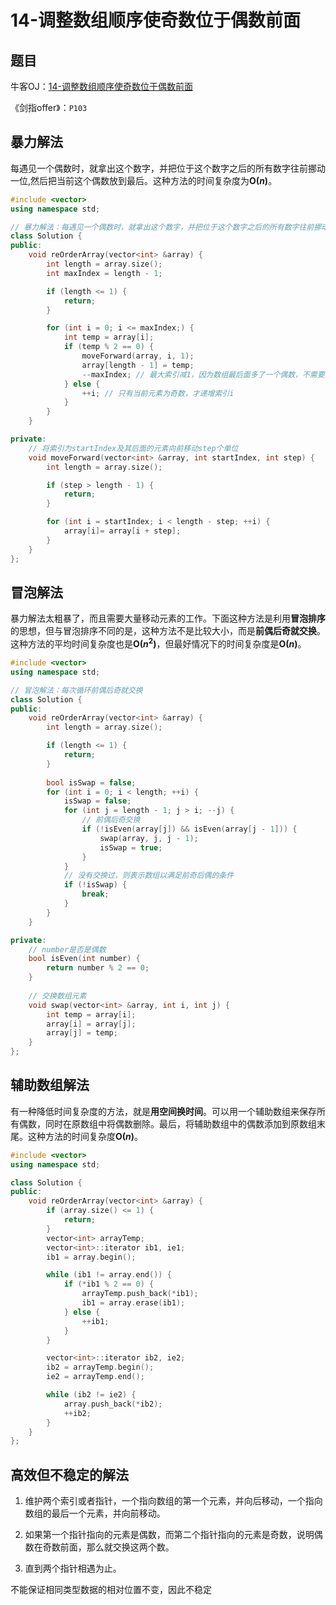 # 14-调整数组顺序使奇数位于偶数前面

## 题目

牛客OJ：[14-调整数组顺序使奇数位于偶数前面](https://www.nowcoder.com/practice/beb5aa231adc45b2a5dcc5b62c93f593?tpId=13&tqId=11166&tPage=1&rp=1&ru=%2Fta%2Fcoding-interviews&qru=%2Fta%2Fcoding-interviews%2Fquestion-ranking)

《剑指offer》：`P103`

## 暴力解法

每遇见一个偶数时，就拿出这个数字，并把位于这个数字之后的所有数字往前挪动一位,然后把当前这个偶数放到最后。这种方法的时间复杂度为**O($n$)**。

```c++
#include <vector>
using namespace std;

// 暴力解法：每遇见一个偶数时，就拿出这个数字，并把位于这个数字之后的所有数字往前挪动一位,然后把当前这个偶数放到最后。
class Solution {
public:
    void reOrderArray(vector<int> &array) {
        int length = array.size();
        int maxIndex = length - 1;

        if (length <= 1) {
            return;
        }

        for (int i = 0; i <= maxIndex;) {
            int temp = array[i];
            if (temp % 2 == 0) {
                moveForward(array, i, 1);
                array[length - 1] = temp;
                --maxIndex; // 最大索引减1，因为数组最后面多了一个偶数，不需要检查了
            } else {
                ++i; // 只有当前元素为奇数，才递增索引i
            }
        }
    }

private:
    // 将索引为startIndex及其后面的元素向前移动step个单位
    void moveForward(vector<int> &array, int startIndex, int step) {
        int length = array.size();

        if (step > length - 1) {
            return;
        }

        for (int i = startIndex; i < length - step; ++i) {
            array[i]= array[i + step]; 
        }
    }
};
```

## 冒泡解法

暴力解法太粗暴了，而且需要大量移动元素的工作。下面这种方法是利用**冒泡排序**的思想，但与冒泡排序不同的是，这种方法不是比较大小，而是**前偶后奇就交换**。这种方法的平均时间复杂度也是**O($n^2$)**，但最好情况下的时间复杂度是**O($n$)**。

```c++
#include <vector>
using namespace std;

// 冒泡解法：每次循环前偶后奇就交换
class Solution {
public:
    void reOrderArray(vector<int> &array) {
        int length = array.size();

        if (length <= 1) {
            return;
        }
        
        bool isSwap = false;
        for (int i = 0; i < length; ++i) {
            isSwap = false;
            for (int j = length - 1; j > i; --j) {
                // 前偶后奇交换
                if (!isEven(array[j]) && isEven(array[j - 1])) {
                    swap(array, j, j - 1);
                    isSwap = true;
                }
            }
            // 没有交换过，则表示数组以满足前奇后偶的条件
            if (!isSwap) {
                break;
            }
        }
    }

private:
    // number是否是偶数
    bool isEven(int number) {
        return number % 2 == 0;
    }
    
    // 交换数组元素
    void swap(vector<int> &array, int i, int j) {
        int temp = array[i];
        array[i] = array[j];
        array[j] = temp;
    }
};
```

## 辅助数组解法

有一种降低时间复杂度的方法，就是**用空间换时间**。可以用一个辅助数组来保存所有偶数，同时在原数组中将偶数删除。最后，将辅助数组中的偶数添加到原数组末尾。这种方法的时间复杂度**O($n$)**。

```c++
#include <vector>
using namespace std;

class Solution {
public:
    void reOrderArray(vector<int> &array) {
        if (array.size() <= 1) {
            return;
        }
        vector<int> arrayTemp;
        vector<int>::iterator ib1, ie1;
        ib1 = array.begin();

        while (ib1 != array.end()) {
            if (*ib1 % 2 == 0) {
                arrayTemp.push_back(*ib1);
                ib1 = array.erase(ib1);
            } else {
                ++ib1;
            }
        }

        vector<int>::iterator ib2, ie2;
        ib2 = arrayTemp.begin();
        ie2 = arrayTemp.end();

        while (ib2 != ie2) {
            array.push_back(*ib2);
            ++ib2;
        }
    }
};
```

## 高效但不稳定的解法

1. 维护两个索引或者指针，一个指向数组的第一个元素，并向后移动，一个指向数组的最后一个元素，并向前移动。

2. 如果第一个指针指向的元素是偶数，而第二个指针指向的元素是奇数，说明偶数在奇数前面，那么就交换这两个数。

3. 直到两个指针相遇为止。

不能保证相同类型数据的相对位置不变，因此不稳定